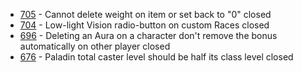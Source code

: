 - [705](https://github.com/Rughalt/D35E/issues/705) - Cannot delete weight on item or set back to "0" closed
- [704](https://github.com/Rughalt/D35E/issues/704) - Low-light Vision radio-button on custom Races closed
- [696](https://github.com/Rughalt/D35E/issues/696) - Deleting an Aura on a character don't remove the bonus automatically on other player closed
- [676](https://github.com/Rughalt/D35E/issues/676) - Paladin total caster level should be half its class level closed 

